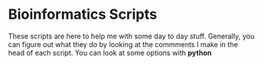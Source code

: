 # Bioinformatics Scripts
These scripts are here to help me with some day to day stuff. Generally, you can figure out what they do by looking at the commments I make in the head of each script. You can look at some options with **python <script> -h** Here's a quick rundown of what each script does:

## General use
**coverage_plot.py** takes in a bedgraph file of coverage (or really anything that assigns a quantity to a linear region) and spits out mean coverage for non-overlapping sliding windows. In case you want to concatenate contigs/scaffolds/chromosomes for ease of plotting in R, the last column automatically does so (compare the last and second to last columns when you switch scaffolds).

**filter_good_mRNA.py** will filter out mRNA sequences that either doesn't have a start codon, has a premature stop codon, or doesn't have a stop codon. Does not check reverse complement, because I wrote this specifically for MAKER outputs and MAKER already tries to make all sequences start with an ATG.
  
**repeat_along_genome.py** will give you the average repeat content along the genome in non-overlapping sliding windows. Can technically calculate single nucleotide content if you put that down for "missing". Additionally, this script is case sensitive, so make sure the character you're searching for are all upper or lower case.

**reverse_complement.py** will give you a fasta file with sequences that you want to get the reverse complement of. You have to give it an initial fasta file and a list of sequences to modify.

**seq_from_gff.py** will take in a fasta and gff file and outputs a fasta file of gene CDS. The gff file must have a 3rd column with the "CDS" label

## Phylogenetics
**pairwise_phylo_permute.py** will take in a newick file and a list of species in the newick file. It will first calculate pairwise distance between individuals of the same species. A permutation test is then run by shuffling the leaves of the node. The p-value generated will determine if the species have extensive clustering. A caveat is that a species might have 2 clusters that are on opposite sides of the phylogeny, driving up their average pairwise distance.

## Population genetics
**hka_test.py** takes in a vcf file and calculates hka between two species in non-overlapping sliding windows across the genome. Will also perform a homogeneity test for the two species of interest. I wrote this because I couldn't find an HKA test calculator online that processes a vcf file. I used PANDAS for convenience, but that means the memory usage will be enormous--I might rewrite this using only hash tables.
**hkat_test_genes_v2.py*** is a much faster version of the original script. However, the input file must have the following columns:
+ regular vcf columns
+ gff headers
+ last column must have a unique label


The way it works, generally is:
W = number of polymorphisms in species A
X = number of polymorphisms in species B
Y = number of fixed differences between species A and species B+C (outgroup)
Z = number of fixed differences between species B and species A+C

calculate each of the above per window and also get total values for each of the above.

HKA(speciesA) = -log10(pval(chi2([W,Y],[WGlobal,ZGlobal]))) <br>
homogeneity(speciesA, speciesB) = -log10(pval(chi2([W,Y],[X,Z])))

